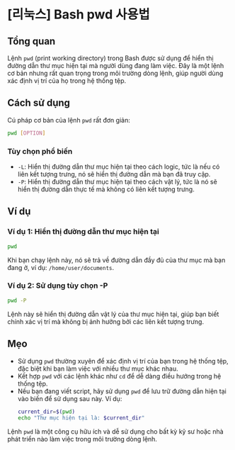 # [리눅스] Bash pwd 사용법

## Tổng quan
Lệnh `pwd` (print working directory) trong Bash được sử dụng để hiển thị đường dẫn thư mục hiện tại mà người dùng đang làm việc. Đây là một lệnh cơ bản nhưng rất quan trọng trong môi trường dòng lệnh, giúp người dùng xác định vị trí của họ trong hệ thống tệp.

## Cách sử dụng
Cú pháp cơ bản của lệnh `pwd` rất đơn giản:

```bash
pwd [OPTION]
```

### Tùy chọn phổ biến
- `-L`: Hiển thị đường dẫn thư mục hiện tại theo cách logic, tức là nếu có liên kết tượng trưng, nó sẽ hiển thị đường dẫn mà bạn đã truy cập.
- `-P`: Hiển thị đường dẫn thư mục hiện tại theo cách vật lý, tức là nó sẽ hiển thị đường dẫn thực tế mà không có liên kết tượng trưng.

## Ví dụ
### Ví dụ 1: Hiển thị đường dẫn thư mục hiện tại
```bash
pwd
```
Khi bạn chạy lệnh này, nó sẽ trả về đường dẫn đầy đủ của thư mục mà bạn đang ở, ví dụ: `/home/user/documents`.

### Ví dụ 2: Sử dụng tùy chọn -P
```bash
pwd -P
```
Lệnh này sẽ hiển thị đường dẫn vật lý của thư mục hiện tại, giúp bạn biết chính xác vị trí mà không bị ảnh hưởng bởi các liên kết tượng trưng.

## Mẹo
- Sử dụng `pwd` thường xuyên để xác định vị trí của bạn trong hệ thống tệp, đặc biệt khi bạn làm việc với nhiều thư mục khác nhau.
- Kết hợp `pwd` với các lệnh khác như `cd` để dễ dàng điều hướng trong hệ thống tệp.
- Nếu bạn đang viết script, hãy sử dụng `pwd` để lưu trữ đường dẫn hiện tại vào biến để sử dụng sau này. Ví dụ:
  ```bash
  current_dir=$(pwd)
  echo "Thư mục hiện tại là: $current_dir"
  ``` 

Lệnh `pwd` là một công cụ hữu ích và dễ sử dụng cho bất kỳ kỹ sư hoặc nhà phát triển nào làm việc trong môi trường dòng lệnh.